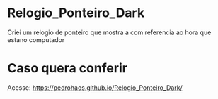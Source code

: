 # Relogio_Ponteiro_Dark
Criei um relogio de ponteiro que mostra a com referencia ao hora que estano computador

# Caso quera conferir
Acesse: https://pedrohaos.github.io/Relogio_Ponteiro_Dark/
